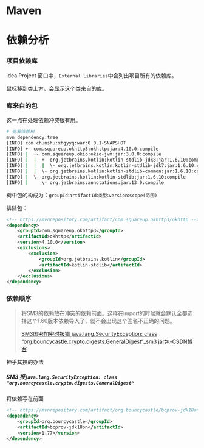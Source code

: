 # Maven



# 依赖分析

### 项目依赖库

idea Project 窗口中，`External Libraries`中会列出项目所有的依赖库。

鼠标移到类上方，会显示这个类来自的库。

### 库来自的包

这一点在处理依赖冲突很有用。

```bash
# 查看依赖树
mvn dependency:tree
[INFO] com.chunshu:xhgyyq:war:0.0.1-SNAPSHOT
[INFO] +- com.squareup.okhttp3:okhttp:jar:4.10.0:compile
[INFO] |  +- com.squareup.okio:okio-jvm:jar:3.0.0:compile
[INFO] |  |  +- org.jetbrains.kotlin:kotlin-stdlib-jdk8:jar:1.6.10:compile
[INFO] |  |  |  \- org.jetbrains.kotlin:kotlin-stdlib-jdk7:jar:1.6.10:compile
[INFO] |  |  \- org.jetbrains.kotlin:kotlin-stdlib-common:jar:1.6.10:compile
[INFO] |  \- org.jetbrains.kotlin:kotlin-stdlib:jar:1.6.10:compile
[INFO] |     \- org.jetbrains:annotations:jar:13.0:compile
```

树中包的构成为：`groupId`:`artifactId`:`类型`:`version`:`scope(范围)`

排除包：

```xml
<!-- https://mvnrepository.com/artifact/com.squareup.okhttp3/okhttp -->
<dependency>
    <groupId>com.squareup.okhttp3</groupId>
    <artifactId>okhttp</artifactId>
    <version>4.10.0</version>
    <exclusions>
        <exclusion>
            <groupId>org.jetbrains.kotlin</groupId>
            <artifactId>kotlin-stdlib</artifactId>
        </exclusion>
    </exclusions>
</dependency>
```

### 依赖顺序

> 将SM3的依赖放在冲突的依赖前面。这样在import的时候就会默认全都选择这个1.60版本依赖导入了，就不会出现这个签名不正确的问题。
>
> [SM3国密加密时报错 java.lang.SecurityException: class “org.bouncycastle.crypto.digests.GeneralDigest“_sm3 jar包-CSDN博客](https://blog.csdn.net/jcj_gyjf/article/details/123660032)

神乎其技的办法

##### SM3 报`java.lang.SecurityException: class “org.bouncycastle.crypto.digests.GeneralDigest“`

将依赖写在前面

```xml
<!-- https://mvnrepository.com/artifact/org.bouncycastle/bcprov-jdk18on -->
<dependency>
    <groupId>org.bouncycastle</groupId>
    <artifactId>bcprov-jdk18on</artifactId>
    <version>1.77</version>
</dependency>
```


